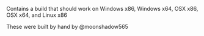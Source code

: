 Contains a build that should work on Windows x86, Windows x64, OSX x86, OSX x64, and Linux x86

These were built by hand by @moonshadow565
